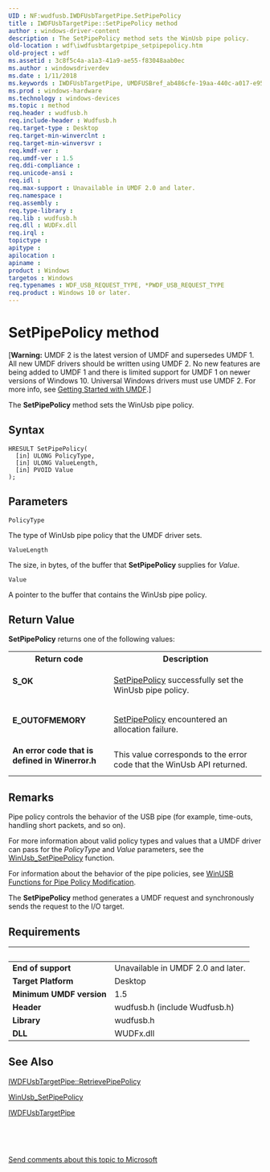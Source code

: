 ```yaml
---
UID : NF:wudfusb.IWDFUsbTargetPipe.SetPipePolicy
title : IWDFUsbTargetPipe::SetPipePolicy method
author : windows-driver-content
description : The SetPipePolicy method sets the WinUsb pipe policy.
old-location : wdf\iwdfusbtargetpipe_setpipepolicy.htm
old-project : wdf
ms.assetid : 3c8f5c4a-a1a3-41a9-ae55-f83048aab0ec
ms.author : windowsdriverdev
ms.date : 1/11/2018
ms.keywords : IWDFUsbTargetPipe, UMDFUSBref_ab486cfe-19aa-440c-a017-e956aa4d2bb1.xml, SetPipePolicy, wdf.iwdfusbtargetpipe_setpipepolicy, wudfusb/IWDFUsbTargetPipe::SetPipePolicy, SetPipePolicy method, IWDFUsbTargetPipe interface, umdf.iwdfusbtargetpipe_setpipepolicy, IWDFUsbTargetPipe::SetPipePolicy, IWDFUsbTargetPipe interface, SetPipePolicy method, SetPipePolicy method
ms.prod : windows-hardware
ms.technology : windows-devices
ms.topic : method
req.header : wudfusb.h
req.include-header : Wudfusb.h
req.target-type : Desktop
req.target-min-winverclnt : 
req.target-min-winversvr : 
req.kmdf-ver : 
req.umdf-ver : 1.5
req.ddi-compliance : 
req.unicode-ansi : 
req.idl : 
req.max-support : Unavailable in UMDF 2.0 and later.
req.namespace : 
req.assembly : 
req.type-library : 
req.lib : wudfusb.h
req.dll : WUDFx.dll
req.irql : 
topictype : 
apitype : 
apilocation : 
apiname : 
product : Windows
targetos : Windows
req.typenames : WDF_USB_REQUEST_TYPE, *PWDF_USB_REQUEST_TYPE
req.product : Windows 10 or later.
---
```



# SetPipePolicy method
<p class="CCE_Message">[<b>Warning:</b> UMDF 2 is the latest version of UMDF and supersedes UMDF 1.  All new UMDF drivers should be written using UMDF 2.  No new features are being added to UMDF 1 and there is limited support for UMDF 1 on newer versions of Windows 10.  Universal Windows drivers must use UMDF 2.  For more info, see <a href="https://docs.microsoft.com/en-us/windows-hardware/drivers/wdf/getting-started-with-umdf-version-2">Getting Started with UMDF</a>.]

The <b>SetPipePolicy</b> method sets the WinUsb pipe policy.

## Syntax

````
HRESULT SetPipePolicy(
  [in] ULONG PolicyType,
  [in] ULONG ValueLength,
  [in] PVOID Value
);
````

## Parameters

`PolicyType`

The type of WinUsb pipe policy that the UMDF driver sets.

`ValueLength`

The size, in bytes, of the buffer that <b>SetPipePolicy</b> supplies for <i>Value</i>.

`Value`

A pointer to the buffer that contains the WinUsb pipe policy.


## Return Value

<b>SetPipePolicy</b> returns one of the following values: 
<table>
<tr>
<th>Return code</th>
<th>Description</th>
</tr>
<tr>
<td width="40%">
<dl>
<dt><b>S_OK </b></dt>
</dl>
</td>
<td width="60%">

<a href="https://msdn.microsoft.com/3c8f5c4a-a1a3-41a9-ae55-f83048aab0ec">SetPipePolicy</a> successfully set the WinUsb pipe policy. 

</td>
</tr>
<tr>
<td width="40%">
<dl>
<dt><b>E_OUTOFMEMORY </b></dt>
</dl>
</td>
<td width="60%">

<a href="https://msdn.microsoft.com/3c8f5c4a-a1a3-41a9-ae55-f83048aab0ec">SetPipePolicy</a> encountered an allocation failure.

</td>
</tr>
<tr>
<td width="40%">
<dl>
<dt><b>An error code that is defined in Winerror.h</b></dt>
</dl>
</td>
<td width="60%">
This value corresponds to the error code that the WinUsb API returned.

</td>
</tr>
</table>

## Remarks

Pipe policy controls the behavior of the USB pipe (for example, time-outs, handling short packets, and so on).

For more information about valid policy types and values that a UMDF driver can pass for the <i>PolicyType</i> and <i>Value</i> parameters, see the <a href="https://msdn.microsoft.com/library/windows/hardware/ff540304">WinUsb_SetPipePolicy</a> function.

For information about the behavior of the pipe policies, see <a href="https://msdn.microsoft.com/library/windows/hardware/ff728833">WinUSB Functions for Pipe Policy Modification</a>.

The <b>SetPipePolicy</b> method generates a UMDF request and synchronously sends the request to the I/O target.

## Requirements
| &nbsp; | &nbsp; |
| ---- |:---- |
| **End of support** | Unavailable in UMDF 2.0 and later.  |
| **Target Platform** | Desktop |
| **Minimum UMDF version** | 1.5 |
| **Header** | wudfusb.h (include Wudfusb.h) |
| **Library** | wudfusb.h |
| **DLL** | WUDFx.dll |

## See Also

<a href="https://msdn.microsoft.com/library/windows/hardware/ff560418">IWDFUsbTargetPipe::RetrievePipePolicy</a>

<a href="https://msdn.microsoft.com/library/windows/hardware/ff540304">WinUsb_SetPipePolicy</a>

<a href="..\wudfusb\nn-wudfusb-iwdfusbtargetpipe.md">IWDFUsbTargetPipe</a>

 

 

<a href="mailto:wsddocfb@microsoft.com?subject=Documentation%20feedback [wdf\wdf]:%20IWDFUsbTargetPipe::SetPipePolicy method%20 RELEASE:%20(1/11/2018)&amp;body=%0A%0APRIVACY STATEMENT%0A%0AWe use your feedback to improve the documentation. We don't use your email address for any other purpose, and we'll remove your email address from our system after the issue that you're reporting is fixed. While we're working to fix this issue, we might send you an email message to ask for more info. Later, we might also send you an email message to let you know that we've addressed your feedback.%0A%0AFor more info about Microsoft's privacy policy, see http://privacy.microsoft.com/en-us/default.aspx." title="Send comments about this topic to Microsoft">Send comments about this topic to Microsoft</a>